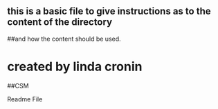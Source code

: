 ## this is a basic file to give instructions as to the content of the directory
##and how the content should be used.
# created by linda cronin
##CSM



Readme File
